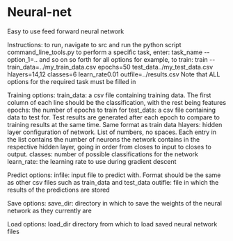 # Neural-net
Easy to use feed forward neural network

Instructions:
to run, navigate to src and run the python script command_line_tools.py
to perform a specific task, enter: task_name --option_1=.. and so on so forth for all options
for example, to train:
train --train_data=../my_train_data.csv epochs=50 test_data../my_test_data.csv hlayers=14,12 classes=6 learn_rate0.01 outfile=../results.csv
Note that ALL options for the required task must be filled in

Training options:
train_data: a csv file containing training data. The first column of each line should be the classification, with the rest being features
epochs: the number of epochs to train for
test_data: a csv file containing data to test for. Test results are generated after each epoch to compare to training results at the same time. Same format as train data
hlayers: hidden layer configuration of network. List of numbers, no spaces. Each entry in the list contains the number of neurons the network contains in the respective hidden layer, going in order from closes to input to closes to output.
classes: number of possible classifications for the network
learn_rate: the learning rate to use during gradient descent

Predict options:
infile: input file to predict with. Format should be the same as other csv files such as train_data and test_data
outifle: file in which the results of the predictions are stored

Save options:
save_dir: directory in which to save the weights of the neural network as they currently are

Load options:
load_dir directory from which to load saved neural network files
